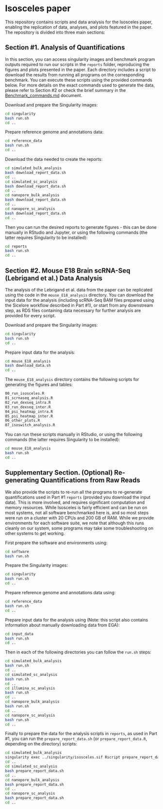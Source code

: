 # Isosceles paper

This repository contains scripts and data analysis for the Isosceles paper, enabling the replication of data, analyses, and plots featured in the paper. The repository is divided into three main sections:

## Section #1. Analysis of Quantifications

In this section, you can access singularity images and benchmark program outputs required to run our scripts in the `reports` folder, reproducing the figures and plots presented in the paper. Each directory includes a script to download the results from running all programs on the corresponding benchmark. You can execute these scripts using the provided commands below. For more details on the exact commands used to generate the data, please refer to Section #2 or check the brief summary in the [Benchmark_commands.md](Benchmark_commands.md) document.

Download and prepare the Singularity images:
```bash
cd singularity
bash run.sh
cd ..
```

Prepare reference genome and annotations data:
```bash
cd reference_data
bash run.sh
cd ..
```

Download the data needed to create the reports:
```bash
cd simulated_bulk_analysis
bash download_report_data.sh
cd ..
cd simulated_sc_analysis
bash download_report_data.sh
cd ..
cd nanopore_bulk_analysis
bash download_report_data.sh
cd ..
cd nanopore_sc_analysis
bash download_report_data.sh
cd ..
```

Then you can run the desired reports to generate figures - this can be done manually in RStudio and Jupyter, or using the following commands (the latter requires Singularity to be installed):
```bash
cd reports
bash run.sh
cd ..
```

## Section #2. Mouse E18 Brain scRNA-Seq (Lebrigand et al.) Data Analysis

The analysis of the Lebrigand et al. data from the paper can be replicated using the code in the `mouse_E18_analysis` directory. You can download the input data for the analysis (including scRNA-Seq BAM files prepared using the Sicelore workflow described in Part #1), or start from any downstream step, as RDS files containing data necessary for further analysis are provided for every script.

Download and prepare the Singularity images:
```bash
cd singularity
bash run.sh
cd ..
```

Prepare input data for the analysis:
```bash
cd mouse_E18_analysis
bash download_data.sh
cd ..
```

The `mouse_E18_analysis` directory contains the following scripts for generating the figures and tables:
```bash
00_run_isosceles.R
01_scrnaseq_analysis.R
02_run_dexseq_intra.R
03_run_dexseq_inter.R
04_psi_heatmap_intra.R
05_psi_heatmap_inter.R
06_other_plots.R
07_isoswitch_analysis.R
```

You can run these scripts manually in RStudio, or using the following commands (the latter requires Singularity to be installed):
```bash
cd mouse_E18_analysis
bash run.sh
cd ..
```


## Supplementary Section. (Optional) Re-generating Quantifications from Raw Reads

We also provide the scripts to re-run all the programs to re-generate quantifications used in Part #1 `reports` (provided you download the input data).  This is more involved, and requires significant computation and memory resources.  While Isosceles is fairly efficient and can be run on most systems, not all software benchmarked here is, and so most steps were run on a cluster with 20 CPUs and 200 GB of RAM.  While we provide environments for each software suite, we note that although this runs cleanly on our system, some programs may take some troubleshooting on other systems to get working.

First prepare the software and environments using:
```bash
cd software
bash run.sh
```

Prepare the Singularity images:
```bash
cd singularity
bash run.sh
cd ..
```

Prepare reference genome and annotations data using:
```bash
cd reference_data
bash run.sh
cd ..
```

Prepare input data for the analysis using (Note: this script also contains 
information about manually downloading data from EGA):
```bash
cd input_data
bash run.sh
cd ..
```

Then in each of the following directories you can follow the `run.sh` steps:
```bash
cd simulated_bulk_analysis
bash run.sh
cd ..
cd simulated_sc_analysis
bash run.sh
cd ..
cd illumina_sc_analysis
bash run.sh
cd ..
cd nanopore_bulk_analysis
bash run.sh
cd ..
cd nanopore_sc_analysis
bash run.sh
cd ..
```

Finally to prepare the data for the analysis scripts in `reports`, as used in Part #1, you can run the `prepare_report_data.sh` (or `prepare_report_data.R`, depending on the directory) scripts:
```bash
cd simulated_bulk_analysis
singularity exec ../singularity/isosceles.sif Rscript prepare_report_data.R
cd ..
cd simulated_sc_analysis
bash prepare_report_data.sh
cd ..
cd nanopore_bulk_analysis
bash prepare_report_data.sh
cd ..
cd nanopore_sc_analysis
bash prepare_report_data.sh
cd ..
```
